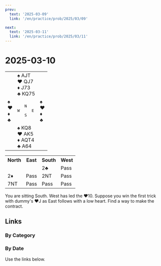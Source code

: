 ```yaml
---
prev:
  text: '2025-03-09'
  link: '/en/practice/prob/2025/03/09'

next:
  text: '2025-03-11'
  link: '/en/practice/prob/2025/03/11'
---
```


# 2025-03-10

<table class="deal">
	<tr>
		<td></td>
		<td>♠ AJT<br>♥ QJ7<br>♦ J73<br>♣ KQ75</td>
		<td></td>
	</tr>
	<tr>
		<td>♠ <br>♥ <br>♦ <br>♣ </td>
		<td><pre>   N<br>W     E<br>   S</pre></td>
		<td>♠ <br>♥ <br>♦ <br>♣ </td>
	</tr>
	<tr>
		<td></td>
		<td>♠ KQ8<br>♥ AK5<br>♦ AQT4<br>♣ A64</td>
		<td></td>
	</tr>
</table>

<table class="auction">
	<tr>
		<th>North</th>
		<th>East</th>
		<th>South</th>
		<th>West</th>
	</tr>
	<tr>
		<td></td>
		<td></td>
		<td>2♣</td>
		<td>Pass</td>
	</tr>
	<tr>
		<td>2♦</td>
		<td>Pass</td>
		<td>2NT</td>
		<td>Pass</td>
	</tr>
	<tr>
		<td>7NT</td>
		<td>Pass</td>
		<td>Pass</td>
		<td>Pass</td>
	</tr>
</table>

You are sitting South. West has led the ♥10. Suppose you win the first trick with dummy's ♥J as East follows with a low heart. Find a way to make the contract.

## Links

[<Badge type="tip" text="Check Solution"/>](/en/learning/prob/2025/03/10)

### By Category

[<Badge type="tip" text="<--"/>](/en/practice/prob/2025/03/08)
[<Badge type="tip" text="Calendar"/>](/en/practice/calendar/2025/03)
[<Badge type="info" text="-->"/>](/en/practice/prob/2025/03/10#links)

### By Date

Use the links below.